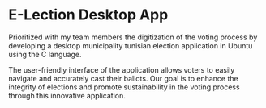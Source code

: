 # E-Lection Desktop App

Prioritized with my team members the digitization of the voting process by developing a desktop municipality tunisian election application in Ubuntu using the C language. 

The user-friendly interface of the application allows voters to easily navigate and accurately cast their ballots. Our goal is to enhance the integrity of elections and promote sustainability in the voting process through this innovative application.
